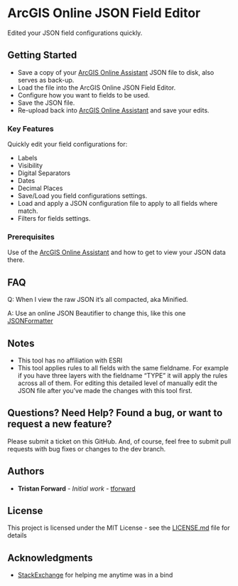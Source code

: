# ArcGIS Online JSON Field Editor

Edited your JSON field configurations quickly.

## Getting Started

* Save a copy of your [ArcGIS Online Assistant](https://ago-assistant.esri.com/) JSON file to disk, also serves as back-up.
* Load the file into the ArcGIS Online JSON Field Editor.
* Configure how you want to fields to be used.
* Save the JSON file.
* Re-upload back into [ArcGIS Online Assistant](https://ago-assistant.esri.com/) and save your edits. 

### Key Features

Quickly edit your field configurations for:
* Labels
* Visibility
* Digital Separators
* Dates
* Decimal Places
* Save/Load you field configurations settings.
* Load and apply a JSON configuration file to apply to all fields where match.
* Filters for fields settings.

### Prerequisites

Use of the [ArcGIS Online Assistant](https://ago-assistant.esri.com/) and how to get to view your JSON data there.

## FAQ

Q: When I view the raw JSON it’s all compacted, aka Minified.

A: Use an online JSON Beautifier to change this, like this one [JSONFormatter](https://jsonformatter.org/)

## Notes
* This tool has no affiliation with ESRI
* This tool applies rules to all fields with the same fieldname. For example if you have three layers with the fieldname “TYPE” it will apply the rules across all of them. For editing this detailed level of manually edit the JSON file after you’ve made the changes with this tool first.

## Questions? Need Help? Found a bug, or want to request a new feature?

Please submit a ticket on this GitHub. And, of course, feel free to submit pull requests with bug fixes or changes to the dev branch.

## Authors

* **Tristan Forward** - *Initial work* - [tforward](https://github.com/tforward)

## License

This project is licensed under the MIT License - see the [LICENSE.md](LICENSE.md) file for details

## Acknowledgments

* [StackExchange](https://stackexchange.com/) for helping me anytime was in a bind
